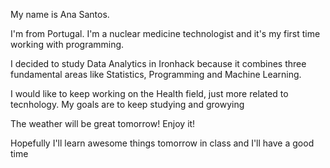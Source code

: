 My name is Ana Santos. 

I'm from Portugal. I'm a nuclear medicine technologist and it's my first time working with programming.

I decided to study Data Analytics in Ironhack because it combines three fundamental areas like Statistics, Programming and Machine Learning.

I would like to keep working on the Health field, just more related to tecnhology.
My goals are to keep studying and growying

The weather will be great tomorrow! Enjoy it!

Hopefully I'll learn awesome things tomorrow in class and I'll have a good time
